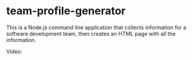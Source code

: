 # team-profile-generator

This is a Node.js command line application that collects information for a software development team, then creates an HTML page with all the information. 

Video: 
